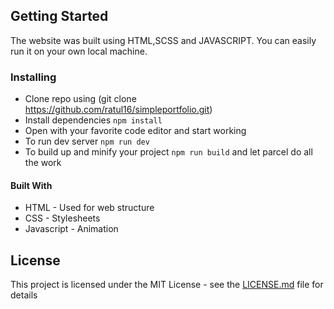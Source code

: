 ## Getting Started

The website was built using HTML,SCSS and JAVASCRIPT. You can easily run it on your own local machine.


### Installing

* Clone repo using (git clone https://github.com/ratul16/simpleportfolio.git)
* Install dependencies `npm install`
* Open with your favorite code editor and start working
* To run dev server `npm run dev`
* To build up and minify your project `npm run build` and let parcel do all the work

#### Built With

* HTML - Used for web structure
* CSS - Stylesheets
* Javascript - Animation

## License

This project is licensed under the MIT License - see the [LICENSE.md](LICENSE.md) file for details





